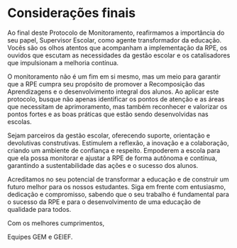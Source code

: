 # Considerações finais

Ao  final  deste  Protocolo  de  Monitoramento,  reafirmamos  a  importância  do  seu papel, Supervisor Escolar, como agente transformador da educação. Vocês são os olhos atentos que acompanham a implementação da RPE, os ouvidos que escutam as necessidades da gestão escolar e os catalisadores que impulsionam a melhoria contínua.

O monitoramento não é um fim em si mesmo, mas um meio para garantir que a RPE cumpra seu propósito de promover a Recomposição das Aprendizagens e o desenvolvimento  integral  dos  alunos.  Ao  aplicar  este  protocolo,  busque  não apenas identificar os pontos de atenção e as áreas que necessitam de aprimoramento, mas também reconhecer e valorizar os pontos fortes e as boas práticas que estão sendo desenvolvidas nas escolas.

Sejam parceiros da gestão escolar, oferecendo suporte, orientação e devolutivas construtivas.  Estimulem  a  reflexão,  a  inovação  e  a  colaboração,  criando  um ambiente  de  confiança  e  respeito.  Empoderem  a  escola  para  que  ela  possa monitorar  e ajustar a RPE  de  forma  autônoma  e  contínua,  garantindo  a sustentabilidade das ações e o sucesso dos alunos.

Acreditamos no seu potencial de transformar a educação e de construir um futuro melhor para os nossos estudantes. Siga em frente com entusiasmo, dedicação e compromisso, sabendo que o seu trabalho é fundamental para o sucesso da RPE e para o desenvolvimento de uma educação de qualidade para todos.

Com os melhores cumprimentos,

Equipes GEM e GEIEF.
